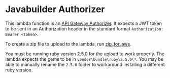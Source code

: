 # Javabuilder Authorizer

This lambda function is an 
[API Gateway Authorizer](https://docs.aws.amazon.com/apigateway/latest/developerguide/apigateway-websocket-api-lambda-auth.html).
It expects a JWT token to be sent in an Authorization header in the standard format `Authorization: Bearer <token>`.

To create a zip file to upload to the lambda, run [zip_for_aws](zip_for_aws.sh).

You must be running ruby version 2.5.0 for the upload to work properly. The lambda expects the gems to be in 
`vendor\bundle\ruby\2.5.0\*`. You may be able to manually rename the `2.5.0` folder to workaround installing a different
ruby version.

